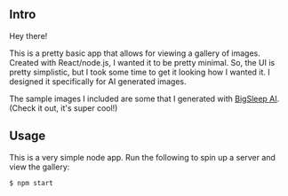 ## Intro

Hey there!

This is a pretty basic app that allows for viewing a gallery of images. Created with React/node.js, I wanted it to be pretty minimal.
So, the UI is pretty simplistic, but I took some time to get it looking how I wanted it. I designed it specifically for AI generated images.

The sample images I included are some that I generated with [BigSleep AI](https://github.com/lucidrains/big-sleep). (Check it out, it's super cool!)

## Usage

This is a very simple node app. Run the following to spin up a server and view the gallery:

```bash
$ npm start
```